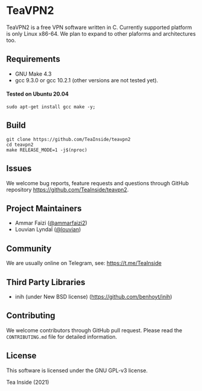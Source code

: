 
# TeaVPN2
TeaVPN2 is a free VPN software written in C. Currently supported platform is
only Linux x86-64. We plan to expand to other plaforms and architectures too.


## Requirements
- GNU Make 4.3
- gcc 9.3.0 or gcc 10.2.1 (other versions are not tested yet).

#### Tested on Ubuntu 20.04
```
sudo apt-get install gcc make -y;
```

## Build
```
git clone https://github.com/TeaInside/teavpn2
cd teavpn2
make RELEASE_MODE=1 -j$(nproc)
```

## Issues
We welcome bug reports, feature requests and questions through GitHub
repository https://github.com/TeaInside/teavpn2.


## Project Maintainers
- Ammar Faizi ([@ammarfaizi2](https://github.com/ammarfaizi2))
- Louvian Lyndal ([@louvian](https://github.com/louvian))


## Community
We are usually online on Telegram, see: https://t.me/TeaInside


## Third Party Libraries
- inih (under New BSD license) (https://github.com/benhoyt/inih)


## Contributing
We welcome contributors through GitHub pull request. Please read the
`CONTRIBUTING.md` file for detailed information.


## License
This software is licensed under the GNU GPL-v3 license.

Tea Inside (2021)
